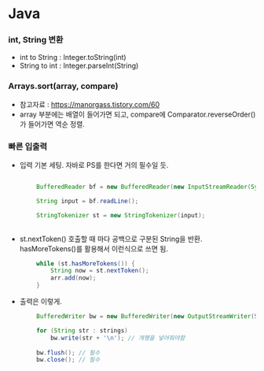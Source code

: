 # Java

### int, String 변환

- int to String : Integer.toString(int)
- String to int : Integer.parseInt(String)

### Arrays.sort(array, compare)

- 참고자료 : https://manorgass.tistory.com/60
- array 부분에는 배열이 들어가면 되고, compare에 Comparator.reverseOrder() 가 들어가면 역순 정렬. 


### 빠른 입출력

- 입력 기본 세팅. 자바로 PS를 한다면 거의 필수일 듯.

```java

        BufferedReader bf = new BufferedReader(new InputStreamReader(System.in));

        String input = bf.readLine();

        StringTokenizer st = new StringTokenizer(input);
    
```

- st.nextToken() 호출할 때 마다 공백으로 구분된 String을 반환. hasMoreTokens()를 활용해서 이런식으로 쓰면 됨.

```java
        while (st.hasMoreTokens()) {
            String now = st.nextToken();
            arr.add(now);
        }
```


- 출력은 이렇게.

```java
        BufferedWriter bw = new BufferedWriter(new OutputStreamWriter(System.out));

        for (String str : strings)
            bw.write(str + '\n'); // 개행을 넣어줘야함
        
        bw.flush(); // 필수
        bw.close(); // 필수
```
